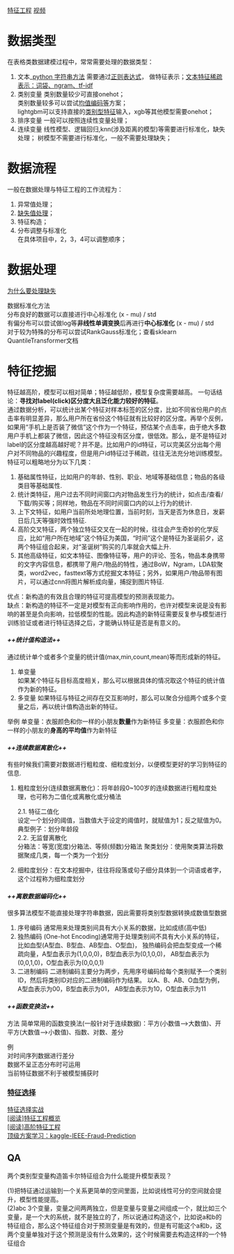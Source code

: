 [特征工程](https://www.zhihu.com/question/29316149/answer/607394337) [视频](https://www.youtube.com/watch?v=68ABAU_V8qI)
# 数据类型
在表格类数据建模过程中，常常需要处理的数据类型：
1. 文本_[python 字符串方法](https://zhuanlan.zhihu.com/p/80518649)
需要通过[正则表达式](https://www.cnblogs.com/shenjianping/p/11647473.html)，
做特征表示；[文本特征稀疏表示：词袋、ngram、tf-idf](https://zhuanlan.zhihu.com/p/42310942)
2. 类别变量
类别数量较少可直接onehot；  
类别数量较多可以尝试[均值编码](https://zhuanlan.zhihu.com/p/26308272)[等](https://github.com/scikit-learn-contrib/category_encoders)方案；  
lightgbm可以支持直接的[类别型特征](https://zhuanlan.zhihu.com/p/67475635)输入，xgb等其他模型需要onehot； 
3. 排序变量
一般可以按照连续性变量处理；
4. 连续变量
线性模型、逻辑回归,knn(涉及距离的模型)等需要进行标准化，缺失处理；
树模型不需要进行标准化，一般不需要处理缺失；

# 数据流程
一般在数据处理与特征工程的工作流程为：
1. 异常值处理；
2. [缺失值处理](https://zhuanlan.zhihu.com/p/137175585)；
3. 特征构造；
4. 分布调整与标准化  
在具体项目中，2，3，4可以调整顺序；

# 数据处理

[为什么要处理缺失](https://www.zhihu.com/question/58230411/answer/242037063)

数据标准化方法  
分布良好的数据可以直接进行中心标准化 (x - mu) / std  
有偏分布可以尝试做log等**非线性单调变换**后再进行**中心标准化** (x - mu) / std  
对于较为特殊的分布可以尝试RankGauss标准化；查看sklearn QuantileTransformer文档  

# 特征挖掘

特征越高阶，模型可以相对简单；特征越低阶，模型复杂度需要越高。 一句话结论：**寻找对label(click)区分度大且泛化能力较好的特征**。  
通过数据分析，可以统计出某个特征对样本标签的区分度，比如不同省份用户的点击率有明显差异，那么用户所在省份这个特征就有比较好的区分度。再举个反例，如果用“手机上是否装了微信”这个作为一个特征，预估某个点击率，由于绝大多数用户手机上都装了微信，因此这个特征没有区分度，很低效。那么，是不是特征对label的区分度越高越好呢？并不是。比如用户的id特征，可以完美区分出每个用户对不同物品的兴趣程度，但是用户id特征过于稀疏，往往无法充分地训练模型。
特征可以粗略地分为以下几类：
1. 基础属性特征，比如用户的年龄、性别、职业、地域等基础信息；物品的各级类目等基础属性.  
2. 统计类特征，用户过去不同时间窗口内对物品发生行为的统计，如点击/查看/下载/购买等；同样地，物品在不同时间窗口内的以上行为的统计.  
3. 上下文特征，如用户当前所处地理位置，当前时刻，当天是否为休息日，发薪日后几天等强时效性特征.  
4. 高阶交叉特征，两个独立特征交叉在一起的时候，往往会产生奇妙的化学反应，比如“用户所在地域”这个特征为美国，“时间”这个是特征为圣诞前夕，这两个特征组合起来，对“圣诞树”购买的几率就会大幅上升.  
5. 其他高级特征，如文本特征、图像特征等，用户的评论、签名，物品本身携带的文字内容信息，都携带了用户/物品的特性，通过BoW，Ngram，LDA软聚类，word2vec，fasttext等方式挖掘文本特征；另外，如果用户/物品带有图片，可以通过cnn将图片解析成向量，捕捉到图片特征.

优点：新构造的有效且合理的特征可提高模型的预测表现能力。  
缺点：新构造的特征不一定是对模型有正向影响作用的，也许对模型来说是没有影响的甚至是负向影响，拉低模型的性能。因此构造的新特征需要反复参与模型进行训练验证或者进行特征选择之后，才能确认特征是否是有意义的。

#### *++统计值构造法++*
通过统计单个或者多个变量的统计值(max,min,count,mean)等而形成新的特征。

1. 单变量  
如果某个特征与目标高度相关，那么可以根据具体的情况取这个特征的统计值作为新的特征。  
2. 多变量
如果特征与特征之间存在交互影响时，那么可以聚合分组两个或多个变量之后，再以统计值构造出新的特征。

举例
单变量：衣服颜色和你一样的小朋友**数量**作为新特征
多变量：衣服颜色和你一样的小朋友的**身高的平均值**作为新特征

#### *++连续数据离散化++*
有些时候我们需要对数据进行粗粒度、细粒度划分，以便模型更好的学习到特征的信息.
1. 粗粒度划分(连续数据离散化)：将年龄段0~100岁的连续数据进行粗粒度处理，也可称为二值化或离散化或分桶法

	2.1. 特征二值化  
  	设定一个划分的阈值，当数值大于设定的阈值时，就赋值为1；反之赋值为0。典型例子：划分年龄段  
	2.2. 无监督离散化  
  	分箱法：等宽(宽度)分箱法、等频(频数)分箱法 聚类划分：使用聚类算法将数据聚成几类，每一个类为一个划分  


2. 细粒度划分：在文本挖掘中，往往将段落或句子细分具体到一个词语或者字，这个过程称为细粒度划分

#### *++离散数据编码化++*
很多算法模型不能直接处理字符串数据，因此需要将类别型数据转换成数值型数据

1. 序号编码
  通常用来处理类别间具有大小关系的数据，比如成绩(高中低)
2. 独热编码
  (One-hot Encoding)通常用于处理类别间不具有大小关系的特征，比如血型(A型血、B型血、AB型血、O型血)， 独热编码会把血型变成一个稀疏向量，A型血表示为(1,0,0,0)，B型血表示为(0,1,0,0)， AB型血表示为(0,0,1,0)，O型血表示为(0,0,0,1)
3. 二进制编码
  二进制编码主要分为两步，先用序号编码给每个类别赋予一个类别ID，然后将类别ID对应的二进制编码作为结果。 以A、B、AB、O血型为例，A型血表示为00，B型血表示为01， AB型血表示为10，O型血表示为11

#### *++函数变换法++*
方法 简单常用的函数变换法(一般针对于连续数据)：平方(小数值—>大数值)、开平方(大数值—>小数值)、指数、对数、差分

例  
对时间序列数据进行差分  
数据不呈正态分布时可运用  
当前特征数据不利于被模型捕获时  

### [特征选择](https://zhuanlan.zhihu.com/p/30404850)


[特征选择实战](https://zhuanlan.zhihu.com/p/32749489)  
[[阅读]特征工程概览](https://www.zhihu.com/question/28641663/answer/110165221)  
[[阅读]高阶特征工程](https://zhuanlan.zhihu.com/p/62773597)  
[顶级方案学习：kaggle-IEEE-Fraud-Prediction](https://github.com/azusakou/studynote_ML/blob/master/Feature%20Engineering/顶级方案学习：kaggle-IEEE-Fraud-Prediction.pdf)  

## QA
两个类别型变量构造笛卡尔特征组合为什么能提升模型表现？

(1)把特征通过运输到一个关系更简单的空间里面，比如说线性可分的空间就会提升，模型性能提高。  
(2)abc 3个变量，变量之间两两独立，但是变量与变量之间组成一个，就比如三个变量，是一个大的系统，就不是独立的了，所以说通过构造这个，比如说a和b的特征组合，那么这个特征组合对于预测变量是有效的，但是有可能这个a和b，这两个变量单独对于这个预测是没有什么效果的，这个时候需要去构造这样的一个特征组合
 
  
 
  
 
 
